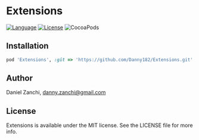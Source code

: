 # Extensions

[![Language](http://img.shields.io/badge/language-swift-brightgreen.svg?style=flat)](https://developer.apple.com/swift) [![License](https://img.shields.io/cocoapods/l/Extensions.svg?style=flat)](http://cocoapods.org/pods/Extensions) ![CocoaPods](https://img.shields.io/cocoapods/p/AFNetworking.svg)

## Installation

```ruby
pod 'Extensions', :git => 'https://github.com/Danny182/Extensions.git'
```

## Author

Daniel Zanchi, danny.zanchi@gmail.com

## License

Extensions is available under the MIT license. See the LICENSE file for more info.
